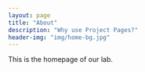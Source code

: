 ```yaml
---
layout: page
title: "About"
description: "Why use Project Pages?"
header-img: "img/home-bg.jpg"
---
```


This is the homepage of our lab.